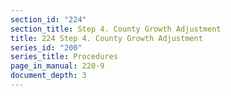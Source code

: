 ```yaml
---
section_id: "224"
section_title: Step 4. County Growth Adjustment
title: 224 Step 4. County Growth Adjustment
series_id: "200"
series_title: Procedures
page_in_manual: 220-9
document_depth: 3
---
```

